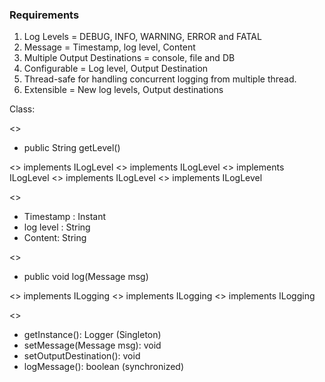 ### Requirements
1. Log Levels = DEBUG, INFO, WARNING, ERROR and FATAL
2. Message = Timestamp, log level, Content
3. Multiple Output Destinations = console, file and DB
4. Configurable = Log level, Output Destination
5. Thread-safe for handling concurrent logging from multiple thread.
6. Extensible = New log levels, Output destinations



Class:

<<ILogLevel>>
- public String getLevel()

<<Debug>> implements ILogLevel
<<Info>> implements ILogLevel
<<Warning>> implements ILogLevel
<<Error>> implements ILogLevel
<<Error>> implements ILogLevel

<<Message>>
- Timestamp : Instant
- log level : String
- Content: String

<<ILogging>>
- public void log(Message msg)

<<Console>> implements ILogging
<<File>> implements ILogging
<<Database>> implements ILogging

<<Logger>>
- getInstance(): Logger (Singleton)
- setMessage(Message msg): void
- setOutputDestination(): void
- logMessage(): boolean (synchronized)

